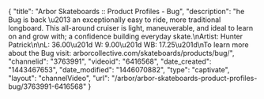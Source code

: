 {
    "title": "Arbor Skateboards :: Product Profiles - Bug",
    "description": "he Bug is back \u2013 an exceptionally easy to ride, more traditional longboard. This all-around cruiser is light, maneuverable, and ideal to learn on and grow with; a confidence building everyday skate.\nArtist: Hunter Patrick\n\nL: 36.00\u201d W: 9.00\u201d WB: 17.25\u201d\nTo learn more about the Bug visit: arborcollective.com\/skateboards\/products\/bug\/",
    "channelid": "3763991",
    "videoid": "6416568",
    "date_created": "1443467653",
    "date_modified": "1446070882",
    "type": "captivate",
    "layout": "channelVideo",
    "url": "\/arbor\/arbor-skateboards-product-profiles-bug\/3763991-6416568"
}